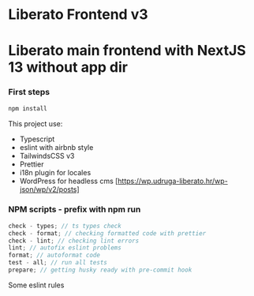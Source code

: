 # Liberato Frontend v3

# Liberato main frontend with NextJS 13 without app dir

### First steps

```js
npm install
```

This project use:

- Typescript
- eslint with airbnb style
- TailwindsCSS v3
- Prettier
- i18n plugin for locales
- WordPress for headless cms [https://wp.udruga-liberato.hr/wp-json/wp/v2/posts]

### NPM scripts - prefix with npm run

```js
check - types; // ts types check
check - format; // checking formatted code with prettier
check - lint; // checking lint errors
lint; // autofix eslint problems
format; // autoformat code
test - all; // run all tests
prepare; // getting husky ready with pre-commit hook
```

Some eslint rules
